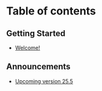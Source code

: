 # Table of contents

## Getting Started

* [Welcome!](README.md)

## Announcements

* [Upcoming version 25.5](announcements/upcoming-version-25.5.md)
